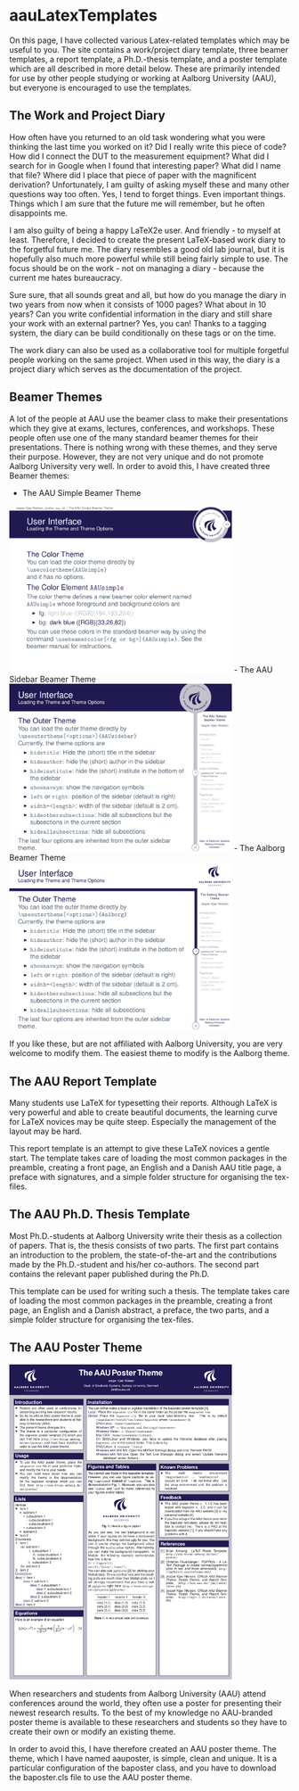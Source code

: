 # aauLatexTemplates
On this page, I have collected various Latex-related templates which may be useful to you. The site contains a work/project diary template, three beamer templates, a report template, a Ph.D.-thesis template, and a poster template which are all described in more detail below. These are primarily intended for use by other people studying or working at Aalborg University (AAU), but everyone is encouraged to use the templates.

## The Work and Project Diary
 How often have you returned to an old task wondering what you were thinking the last time you worked on it? Did I really write this piece of code? How did I connect the DUT to the measurement equipment? What did I search for in Google when I found that interesting paper? What did I name that file? Where did I place that piece of paper with the magnificent derivation? Unfortunately, I am guilty of asking myself these and many other questions way too often. Yes, I tend to forget things. Even important things. Things which I am sure that the future me will remember, but he often disappoints me.

I am also guilty of being a happy LaTeX2e user. And friendly - to myself at least. Therefore, I decided to create the present LaTeX-based work diary to the forgetful future me. The diary resembles a good old lab journal, but it is hopefully also much more powerful while still being fairly simple to use. The focus should be on the work - not on managing a diary - because the current me hates bureaucracy.

Sure sure, that all sounds great and all, but how do you manage the diary in two years from now when it consists of 1000 pages? What about in 10 years? Can you write confidential information in the diary and still share your work with an external partner? Yes, you can! Thanks to a tagging system, the diary can be build conditionally on these tags or on the time.

The work diary can also be used as a collaborative tool for multiple forgetful people working on the same project. When used in this way, the diary is a project diary which serves as the documentation of the project.

## Beamer Themes
A lot of the people at AAU use the beamer class to make their presentations which they give at exams, lectures, conferences, and workshops. These people often use one of the many standard beamer themes for their presentations. There is nothing wrong with these themes, and they serve their purpose. However, they are not very unique and do not promote Aalborg University very well. In order to avoid this, I have created three Beamer themes:

- The AAU Simple Beamer Theme
<img src="img/aauSimpleLarge.png" width="400" alt="AAU Simple Theme">
- The AAU Sidebar Beamer Theme
<img src="img/aauSidebarLarge.png" width="400" alt="AAU Sidebar Theme">
- The Aalborg Beamer Theme
<img src="img/aalborgLarge.png" width="400" alt="Aalborg Theme">

If you like these, but are not affiliated with Aalborg University, you are very welcome to modify them. The easiest theme to modify is the Aalborg theme.

## The AAU Report Template
 Many students use LaTeX for typesetting their reports. Although LaTeX is very powerful and able to create beautiful documents, the learning curve for LaTeX novices may be quite steep. Especially the management of the layout may be hard.

This report template is an attempt to give these LaTeX novices a gentle start. The template takes care of loading the most common packages in the preamble, creating a front page, an English and a Danish AAU title page, a preface with signatures, and a simple folder structure for organising the tex-files.

## The AAU Ph.D. Thesis Template
 Most Ph.D.-students at Aalborg University write their thesis as a collection of papers. That is, the thesis consists of two parts. The first part contains an introduction to the problem, the state-of-the-art and the contributions made by the Ph.D.-student and his/her co-authors. The second part contains the relevant paper published during the Ph.D.

This template can be used for writing such a thesis. The template takes care of loading the most common packages in the preamble, creating a front page, an English and a Danish abstract, a preface, the two parts, and a simple folder structure for organising the tex-files. 

## The AAU Poster Theme
<img src="img/aauPosterLarge.png" width="400" alt="AAU Poster Theme">

 When researchers and students from Aalborg University (AAU) attend conferences around the world, they often use a poster for presenting their newest research results. To the best of my knowledge no AAU-branded poster theme is available to these researchers and students so they have to create their own or modify an existing theme.

In order to avoid this, I have therefore created an AAU poster theme. The theme, which I have named aauposter, is simple, clean and unique. It is a particular configuration of the baposter class, and you have to download the baposter.cls file to use the AAU poster theme.


